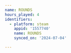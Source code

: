 ```yaml
---
name: ROUNDS
hours_played: 4
identifiers:
  - platform: steam
    appid: '1557740'
    name: ROUNDS
    synced_on: '2024-07-04'

---
```

